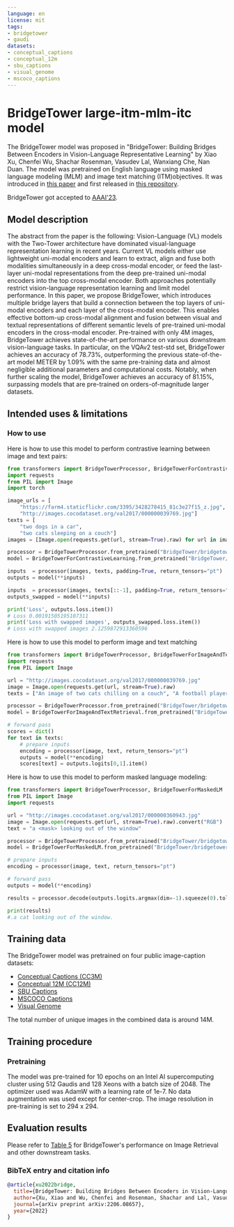 ```yaml
---
language: en
license: mit
tags:
- bridgetower
- gaudi
datasets:
- conceptual_captions
- conceptual_12m
- sbu_captions
- visual_genome
- mscoco_captions
---
```


# BridgeTower large-itm-mlm-itc model

The BridgeTower model was proposed in "BridgeTower: Building Bridges Between Encoders in Vision-Language Representative Learning" by Xiao Xu, Chenfei Wu, Shachar Rosenman, Vasudev Lal, Wanxiang Che, Nan Duan. 
The model was pretrained on English language using masked language modeling (MLM) and image text matching (ITM)objectives. It was introduced in
[this paper](https://arxiv.org/pdf/2206.08657.pdf) and first released in
[this repository](https://github.com/microsoft/BridgeTower). 

BridgeTower got accepted to [AAAI'23](https://aaai.org/Conferences/AAAI-23/).

## Model description

The abstract from the paper is the following:
Vision-Language (VL) models with the Two-Tower architecture have dominated visual-language representation learning in recent years. Current VL models either use lightweight uni-modal encoders and learn to extract, align and fuse both modalities simultaneously in a deep cross-modal encoder, or feed the last-layer uni-modal representations from the deep pre-trained uni-modal encoders into the top cross-modal encoder. Both approaches potentially restrict vision-language representation learning and limit model performance. In this paper, we propose BridgeTower, which introduces multiple bridge layers that build a connection between the top layers of uni-modal encoders and each layer of the cross-modal encoder. This enables effective bottom-up cross-modal alignment and fusion between visual and textual representations of different semantic levels of pre-trained uni-modal encoders in the cross-modal encoder. Pre-trained with only 4M images, BridgeTower achieves state-of-the-art performance on various downstream vision-language tasks. In particular, on the VQAv2 test-std set, BridgeTower achieves an accuracy of 78.73%, outperforming the previous state-of-the-art model METER by 1.09% with the same pre-training data and almost negligible additional parameters and computational costs. Notably, when further scaling the model, BridgeTower achieves an accuracy of 81.15%, surpassing models that are pre-trained on orders-of-magnitude larger datasets.

## Intended uses & limitations


### How to use

Here is how to use this model to perform contrastive learning between image and text pairs:

```python
from transformers import BridgeTowerProcessor, BridgeTowerForContrastiveLearning
import requests
from PIL import Image
import torch

image_urls = [
    "https://farm4.staticflickr.com/3395/3428278415_81c3e27f15_z.jpg",
    "http://images.cocodataset.org/val2017/000000039769.jpg"]
texts = [
    "two dogs in a car",
    "two cats sleeping on a couch"]
images = [Image.open(requests.get(url, stream=True).raw) for url in image_urls]

processor = BridgeTowerProcessor.from_pretrained("BridgeTower/bridgetower-large-itm-mlm")
model = BridgeTowerForContrastiveLearning.from_pretrained("BridgeTower/bridgetower-large-itm-mlm-itc")

inputs  = processor(images, texts, padding=True, return_tensors="pt")
outputs = model(**inputs)

inputs  = processor(images, texts[::-1], padding=True, return_tensors="pt")
outputs_swapped = model(**inputs)

print('Loss', outputs.loss.item())
# Loss 0.00191505195107311
print('Loss with swapped images', outputs_swapped.loss.item())
# Loss with swapped images 2.1259872913360596 
```

Here is how to use this model to perform image and text matching

```python
from transformers import BridgeTowerProcessor, BridgeTowerForImageAndTextRetrieval
import requests
from PIL import Image

url = "http://images.cocodataset.org/val2017/000000039769.jpg"
image = Image.open(requests.get(url, stream=True).raw)
texts = ["An image of two cats chilling on a couch", "A football player scoring a goal"]

processor = BridgeTowerProcessor.from_pretrained("BridgeTower/bridgetower-large-itm-mlm-gaudi")
model = BridgeTowerForImageAndTextRetrieval.from_pretrained("BridgeTower/bridgetower-large-itm-mlm-gaudi")

# forward pass
scores = dict()
for text in texts:
    # prepare inputs
    encoding = processor(image, text, return_tensors="pt")
    outputs = model(**encoding)
    scores[text] = outputs.logits[0,1].item()
```


Here is how to use this model to perform masked language modeling:

```python
from transformers import BridgeTowerProcessor, BridgeTowerForMaskedLM
from PIL import Image
import requests

url = "http://images.cocodataset.org/val2017/000000360943.jpg"
image = Image.open(requests.get(url, stream=True).raw).convert("RGB")
text = "a <mask> looking out of the window"

processor = BridgeTowerProcessor.from_pretrained("BridgeTower/bridgetower-large-itm-mlm-gaudi")
model = BridgeTowerForMaskedLM.from_pretrained("BridgeTower/bridgetower-large-itm-mlm-gaudi")

# prepare inputs
encoding = processor(image, text, return_tensors="pt")

# forward pass
outputs = model(**encoding)

results = processor.decode(outputs.logits.argmax(dim=-1).squeeze(0).tolist())

print(results)
#.a cat looking out of the window.
```

## Training data

The BridgeTower model was pretrained on four public image-caption datasets:
- [Conceptual Captions (CC3M)](https://ai.google.com/research/ConceptualCaptions/)
- [Conceptual 12M (CC12M)](https://github.com/google-research-datasets/conceptual-12m)
- [SBU Captions](https://www.cs.rice.edu/~vo9/sbucaptions/)
- [MSCOCO Captions](https://arxiv.org/pdf/1504.00325.pdf)
- [Visual Genome](https://visualgenome.org/)
  
The total number of unique images in the combined data is around 14M. 

## Training procedure

### Pretraining

The model was pre-trained for 10 epochs on an Intel AI supercomputing cluster using 512 Gaudis and 128 Xeons with a batch size of 2048. 
The optimizer used was AdamW with a learning rate of 1e-7. No data augmentation was used except for center-crop. The image resolution in pre-training is set to 294 x 294. 

## Evaluation results
Please refer to [Table 5](https://arxiv.org/pdf/2206.08657.pdf) for BridgeTower's performance on Image Retrieval and other downstream tasks. 

### BibTeX entry and citation info
```bibtex
@article{xu2022bridge,
  title={BridgeTower: Building Bridges Between Encoders in Vision-Language Representation Learning},
  author={Xu, Xiao and Wu, Chenfei and Rosenman, Shachar and Lal, Vasudev and Che, Wanxiang and Duan, Nan},
  journal={arXiv preprint arXiv:2206.08657},
  year={2022}
}
```